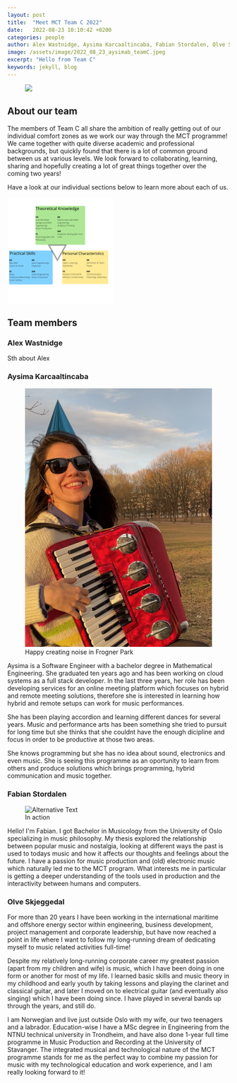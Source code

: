 ```yaml
---
layout: post
title:  "Meet MCT Team C 2022"
date:   2022-08-23 10:10:42 +0200
categories: people
author: Alex Wastnidge, Aysima Karcaaltincaba, Fabian Stordalen, Olve Skjeggedal
image: /assets/image/2022_08_23_aysimab_teamC.jpeg
excerpt: "Hello from Team C"
keywords: jekyll, blog
---
```


<figure style="float: none">
    <img src='https://www.uio.no/english/studies/programmes/mct-master/blog/assets/image/2022_08_23_aysimab_teamc.jpeg' width="auto"/>
</figure>

## About our team

The members of Team C all share the ambition of really getting out of our individual comfort zones as we work our way through the MCT programme! We came together with quite diverse academic and professional backgrounds, but quickly found that there is a lot of common ground between us at various levels. We look forward to collaborating, learning, sharing and hopefully creating a lot of great things together over the coming two years!

Have a look at our individual sections below to learn more about each of us.

<img src='/assets/image/2022_08_25_aysimab_teamC.png' width="auto"/>

## Team members


### Alex Wastnidge

Sth about Alex

### Aysima Karcaaltincaba

<figure style="float: none">
   <img
      src="/assets/image/2022_08_26_aysimab_blog_profile.jpeg"
      style="max-height:600px; width:auto;" />
   <figcaption>Happy creating noise in Frogner Park</figcaption>
</figure>

Aysima is a Software Engineer with a bachelor degree in Mathematical Engineering. She graduated ten years ago and has been working on cloud systems as a full stack developer. In the last three years, her role has been developing services for an online meeting platform which focuses on hybrid and remote meeting solutions, therefore she is interested in learning how hybrid and remote setups can work for music performances. 
        
She has been playing accordion and learning different dances for several years. Music and performance arts has been something she tried to pursuit for long time but she thinks that she couldnt have the enough dicipline and focus in order to be productive at those two areas. 

She knows programming but she has no idea about sound, electronics and even music. She is seeing this programme as an oportunity to learn from others and produce solutions which brings programming, hybrid communication and music together. 

### Fabian Stordalen

<figure style="float: none">
   <img
      src="https://www.uio.no/english/studies/programmes/mct-master/blog/assets/image/2022_08_23_fabianst_picture.jpg"
      alt="Alternative Text"
      title="Image Title"
      width="auto" />
   <figcaption>In action</figcaption>
</figure>

Hello! I'm Fabian. I got Bachelor in Musicology from the University of Oslo specializing in music philosophy. My thesis explored the relationship between popular music and nostalgia, looking at different ways the past is used to todays music and how it affects our thoughts and feelings about the future. I have a passion for music production and (old) electronic music which naturally led me to the MCT program. What interests me in particular is getting a deeper understanding of the tools used in production and the interactivity between humans and computers.

### Olve Skjeggedal

For more than 20 years I have been working in the international maritime and offshore energy sector within engineering, business development, project management and corporate leadership, but have now reached a point in life where I want to follow my long-running dream of dedicating myself to music related activities full-time!

Despite my relatively long-running corporate career my greatest passion (apart from my children and wife) is music, which I have been doing in one form or another for most of my life. I learned basic skills and music theory in my childhood and early youth by taking lessons and playing the clarinet and classical guitar, and later I moved on to electrical guitar (and eventually also singing) which I have been doing since. I have played in several bands up through the years, and still do.

I am Norwegian and live just outside Oslo with my wife, our two teenagers and a labrador. Education-wise I have a MSc degree in Engineering from the NTNU technical university in Trondheim, and have also done 1-year full time programme in Music Production and Recording at the University of Stavanger. The integrated musical and technological nature of the MCT programme stands for me as the perfect way to combine my passion for music with my technological education and work experience, and I am really looking forward to it!